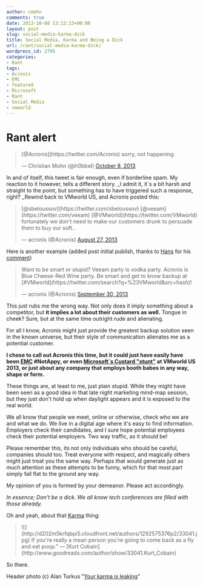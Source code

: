 ```yaml
---
author: cmohn
comments: true
date: 2013-10-08 13:12:13+00:00
layout: post
slug: social-media-karma-dick
title: Social Media, Karma and Being a Dick
url: /rant/social-media-karma-dick/
wordpress_id: 2795
categories:
- Rant
tags:
- Acronis
- EMC
- featured
- Microsoft
- Rant
- Social Media
- vmworld
---
```


# Rant alert




<blockquote>[@Acronis](https://twitter.com/Acronis) sorry, not happening.

— Christian Mohn (@h0bbel) [October 8, 2013](https://twitter.com/h0bbel/statuses/387562111972683776)</blockquote>


In and of itself, this tweet is fair enough, even if borderline spam. My reaction to it however, tells a different story. _I admit it, it´s a bit harsh and straight to the point, but something has to have triggered such a response, right? _Rewind back to VMworld US, and Acronis posted this:


<blockquote>[@sbeloussov](https://twitter.com/sbeloussov) [@veeam](https://twitter.com/veeam) [@VMworld](https://twitter.com/VMworld) fortunately we don't need to make our customers drunk to persuade them to buy our soft..

— acronis (@Acronis) [August 27, 2013](https://twitter.com/Acronis/statuses/372232835345551360)</blockquote>


Here is another example (added post initial publish, thanks to [Hans](https://twitter.com/hansdeleenheer) for his [comment](http://vninja.net/rant/social-media-karma-dick/#comment-12695))


<blockquote>Want to be smart or stupid? Veeam party is vodka party. Acronis is Blue Cheese-Red Wine party. Be smart and get to know backup at [#VMworld](https://twitter.com/search?q=%23VMworld&src=hash)!

— acronis (@Acronis) [September 30, 2013](https://twitter.com/Acronis/statuses/384734446823694336)</blockquote>




This just rubs me the wrong way. Not only does it imply something about a competitor, but **it implies a lot about their customers as well.** Tongue in cheek? Sure, but at the same time outright rude and alienating.

For all I know, Acronis might just provide the greatest backup solution seen in the known universe, but their style of communication alienates me as a potential customer.

**I chose to call out Acronis this time, but it could just have easily have been [EMC](http://itechthereforeiam.com/2013/08/thoughts-on-being-notappy-at-vmworld/) #NotAppy, or even [Microsoft´s Custard "stunt"](http://blogs.technet.com/b/windowsserver/archive/2013/08/28/planes-trucks-and-frozen-custard-the-hyper-v-team-at-vmworld-2013.aspx) at VMworld US 2013, or just about any company that employs booth babes in any way, shape or form.**

These things are, at least to me, just plain stupid. While they might have been seen as a good idea in that late night marketing mind-map session, but they just don't hold up when daylight appears and it is exposed to the real world.

We all know that people we meet, online or otherwise, check who we are and what we do. We live in a digital age where it's easy to find information. Employers check their candidates, and I sure hope potential employees check their potential employers. Two way traffic, as it should be!

Please remember this, its not only individuals who should be careful, companies should too. Treat everyone with respect, and magically others might just treat you the same way. Perhaps that would generate just as much attention as these attempts to be funny, which for that most part simply fall flat to the ground any way.

My opinion of you is formed by your demeanor. Please act accordingly.

_In essence; Don't be a dick. We all know tech conferences are filled with those already._

Oh and yeah, about that [Karma](https://twitter.com/Acronis/status/387568767644868608) thing:


<blockquote>![](http://d202m5krfqbpi5.cloudfront.net/authors/1292575376p2/33041.jpg)
If you're really a mean person you're going to come back as a fly and eat poop.”
― [Kurt Cobain](http://www.goodreads.com/author/show/33041.Kurt_Cobain)</blockquote>


So there.

Header photo (c) Alan Turkus "[Your karma is leaking](http://www.flickr.com/photos/aturkus/288221085/)"

